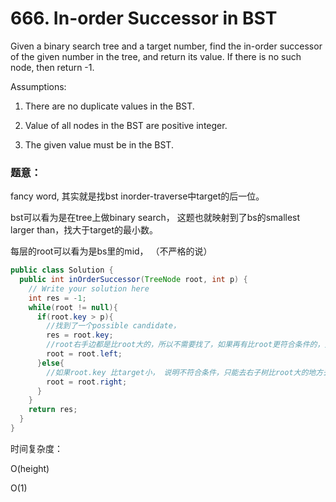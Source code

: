 # 666. In-order Successor in BST

Given a binary search tree and a target number, find the in-order successor of the given number in the tree, and return its value. If there is no such node, then return -1.

Assumptions:

1. There are no duplicate values in the BST.

2. Value of all nodes in the BST are positive integer.

3. The given value must be in the BST. 

### 题意：

fancy word, 其实就是找bst inorder-traverse中target的后一位。

bst可以看为是在tree上做binary search， 这题也就映射到了bs的smallest larger than，找大于target的最小数。

每层的root可以看为是bs里的mid， （不严格的说）

```java
public class Solution {
  public int inOrderSuccessor(TreeNode root, int p) {
    // Write your solution here
    int res = -1;
    while(root != null){
      if(root.key > p){
        //找到了一个possible candidate，
        res = root.key;
        //root右手边都是比root大的，所以不需要找了，如果再有比root更符合条件的，只能是在左边找。
        root = root.left;
      }else{
        //如果root.key 比target小， 说明不符合条件，只能去右子树比root大的地方去找candidate
        root = root.right;
      }
    }
    return res;
  }
}
```

时间复杂度：

O\(height\)

O\(1\)

